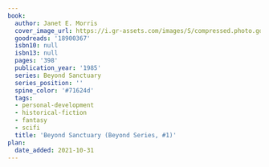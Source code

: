 ```yaml
---
book:
  author: Janet E. Morris
  cover_image_url: https://i.gr-assets.com/images/S/compressed.photo.goodreads.com/books/1478999520l/18900367._SY475_.jpg
  goodreads: '18900367'
  isbn10: null
  isbn13: null
  pages: '398'
  publication_year: '1985'
  series: Beyond Sanctuary
  series_position: ''
  spine_color: '#71624d'
  tags:
  - personal-development
  - historical-fiction
  - fantasy
  - scifi
  title: 'Beyond Sanctuary (Beyond Series, #1)'
plan:
  date_added: 2021-10-31
---
```

